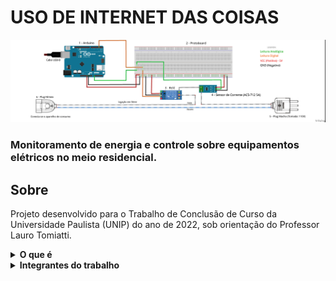 # USO DE INTERNET DAS COISAS

![Diagrama_Arduino](./home-energy-arduino/Diagrama.jpg)

### Monitoramento de energia e controle sobre equipamentos elétricos no meio residencial.

## Sobre

Projeto desenvolvido para o Trabalho de Conclusão de Curso da Universidade Paulista (UNIP) do ano de 2022, sob orientação do Professor Lauro Tomiatti.

<details>
<summary><strong>O que é</strong></summary>
<br>
O projeto visa permitir o monitoramento e controle de energia, possibilitado através da construção de um dispostivo IoT feito com Arduino (ESP8266), onde será mensurado a energia através de sensor de corrente  e controlado a interrupção ou continuação da energia na tomada através de relé. A visualização do consumo em tempo real e comandos de ação de desligar ou ligar a tomada será através de uma plataforma web disponibilizado em nuvem para acesso de usuário que cadastrou o dispositivo em sua conta, permitindo o acesso remotamento da consulta e controle das informações das tomadas monitoradas em sua residência.
</details>

<details>
<summary><strong>Integrantes do trabalho</strong></summary>
<br>
<ul>
<li>ALEXANDRE SANTOS CAVALCANTE</li>
<li>AUGUSTO CALISTO DE AQUINO</li>
<li>HELOISA FERREIRA DA SILVA</li>
<li>LUIZ GUSTAVO DE OLIVEIRA DINIZ</li>
<li>RAFAELA DOS SANTOS SILVA</li>
<li>OSCAR LUIZ RODRIGUES DE OLIVEIRA</li>
</ul>
</details>


